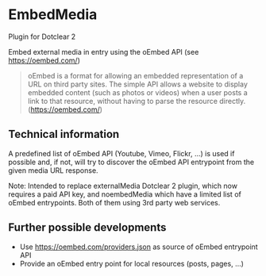 # EmbedMedia

Plugin for Dotclear 2

Embed external media in entry using the oEmbed API (see <https://oembed.com/>)

> oEmbed is a format for allowing an embedded representation of a URL on third party sites. The simple API allows a website to display embedded content (such as photos or videos) when a user posts a link to that resource, without having to parse the resource directly. (<https://oembed.com/>)

## Technical information

A predefined list of oEmbed API (Youtube, Vimeo, Flickr, …) is used if possible and, if not, will try to discover the oEmbed API entrypoint from the given media URL response.

Note: Intended to replace externalMedia Dotclear 2 plugin, which now requires a paid API key, and noembedMedia which have a limited list of oEmbed entrypoints. Both of them using 3rd party web services.

## Further possible developments

- Use <https://oembed.com/providers.json> as source of oEmbed entrypoint API
- Provide an oEmbed entry point for local resources (posts, pages, …)

